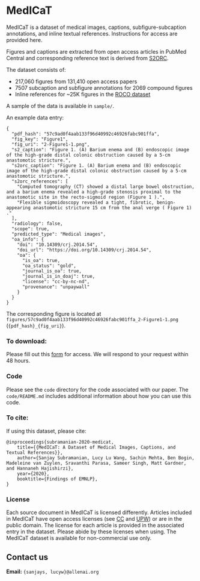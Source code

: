 # MedICaT
MedICaT is a dataset of medical images, captions, subfigure-subcaption annotations, and inline textual references. Instructions for access are provided here.

Figures and captions are extracted from open access articles in PubMed Central and corresponding reference text is derived from [S2ORC](https://github.com/allenai/s2orc).

The dataset consists of:
* 217,060 figures from 131,410 open access papers
* 7507 subcaption and subfigure annotations for 2069 compound figures
* Inline references for ~25K figures in the [ROCO dataset](https://github.com/razorx89/roco-dataset)

A sample of the data is available in `sample/`.

An example data entry:

```
{
  "pdf_hash": "57c9ad0f4aab133f96d40992c46926fabc901ffa",
  "fig_key": "Figure1",
  "fig_uri": "2-Figure1-1.png",
  "s2_caption": "Figure 1. (A) Barium enema and (B) endoscopic image of the high-grade distal colonic obstruction caused by a 5-cm anastomotic stricture.",
  "s2orc_caption": "Figure 1. (A) Barium enema and (B) endoscopic image of the high-grade distal colonic obstruction caused by a 5-cm anastomotic stricture.",
  "s2orc_references": [
    "Computed tomography (CT) showed a distal large bowel obstruction, and a barium enema revealed a high-grade stenosis proximal to the anastomotic site in the recto-sigmoid region (Figure 1 ).",
    "Flexible sigmoidoscopy revealed a tight, fibrotic, benign-appearing anastomotic stricture 15 cm from the anal verge ( Figure 1) ."
  ],
  "radiology": false,
  "scope": true,
  "predicted_type": "Medical images",
  "oa_info": {
    "doi": "10.14309/crj.2014.54",
    "doi_url": "https://doi.org/10.14309/crj.2014.54",
    "oa": {
      "is_oa": true,
      "oa_status": "gold",
      "journal_is_oa": true,
      "journal_is_in_doaj": true,
      "license": "cc-by-nc-nd",
      "provenance": "unpaywall"
    }
  }
}
```

The corresponding figure is located at `figures/57c9ad0f4aab133f96d40992c46926fabc901ffa_2-Figure1-1.png` (`{pdf_hash}_{fig_uri}`).

### To download:

Please fill out this [form](https://docs.google.com/forms/d/e/1FAIpQLSdB6w2HHNtD-v6SJr3wFMQl8WxR-wigrfVJPvqI-RR50miI7w/viewform) for access. We will respond to your request within 48 hours.

### Code
Please see the `code` directory for the code associated with our paper. The `code/README.md` includes additional information about how you can use this code.

### To cite:

If using this dataset, please cite:

```
@inproceedings{subramanian-2020-medicat,
    title={{MedICaT: A Dataset of Medical Images, Captions, and Textual References}},
    author={Sanjay Subramanian, Lucy Lu Wang, Sachin Mehta, Ben Bogin, Madeleine van Zuylen, Sravanthi Parasa, Sameer Singh, Matt Gardner, and Hannaneh Hajishirzi},
    year={2020},
    booktitle={Findings of EMNLP},
}
```

### License

Each source document in MedICaT is licensed differently. Articles included in MedICaT have open access licenses (see [CC](https://creativecommons.org/licenses/) and [UPW](https://support.unpaywall.org/support/solutions/folders/44000384007)) or are in the public domain. The license for each article is provided in the associated entry in the dataset. Please abide by these licenses when using. The MedICaT dataset is available for non-commercial use only.

## Contact us

**Email:** `{sanjays, lucyw}@allenai.org`

